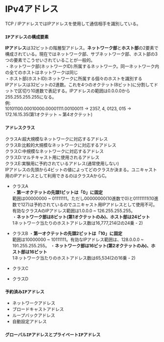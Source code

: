 # IPv4アドレス
TCP / IPアドレスではIPアドレスを使用して通信相手を識別している。

### `IPアドレスの構成要素`
**IPアドレス**は32ビットの階層型アドレス。**ネットワーク部**と**ホスト部**の2要素で構成されている。現在ではネットワーク部、サブネットワーク部、ホスト部の3つの要素でこうせいされていることが一般的。  
・ネットワーク部(ネットワークID):所属するネットワーク。同一ネットワーク内の全てのホストはネットワークは同じ  
・ホスト部(ホストID):ネットワークに所属する個々のホストを識別する  
IPアドレスは32ビットの2進数。これを4つのオクテット(8ビット)に分割してドットで区切り10進数で表記する。IPアドレスの範囲は0.0.0.0から255.255.255.255になる。  
例:  
10101100.00010000.00001111.00100011 → 2357, 4, 0123, 015 → 172.16.15.35(第1オクテット ~ 第4オクテット)

### `アドレスクラス`
クラスA:超大規模なネットワークに対応するアドレス  
クラスB:比較的大規模なネットワークに対応するアドレス  
クラスC:中規模なネットワークに対応するアドレス  
クラスD:マルチキャスト用に使用されるアドレス  
クラスE:実験用に予約されているアドレス(通常使用しない)  
IPアドレスの先頭から4ビットの値によってどのクラスか決まる。ユニキャスト用のIPアドレスとして利用できるのはクラスAからC。
- クラスA  
・**第一オクテットの先頭1ビットは「0」に固定**  
範囲は00000000 ~ 01111111。ただし00000000(10進数で0)と01111111(10進数で127)は予約されているのでユニキャスト用IPアドレスとして使用不可。有効なクラスAのIPアドレス範囲は1.0.0.0 ~ 126.255.255.255。  
・**ネットワーク部は8ビット(第1オクテットのみ)、ホスト部は24ビット**  
1ネットワーク当たりのホストアドレス数は16,777,214(2の24乗 - 2)

- クラスB
・**第一オクテットの先頭2ビットは「10」に固定**  
範囲は10000000 ~ 10111111。有効なIPアドレス範囲は、128.0.0.0 ~ 191.255.255.255。
・**ネットワーク部は16ビット(第2オクテットのみ)、ホスト部は16ビット**  
1ネットワーク当たりのホストアドレス数は65,534(2の16乗 - 2)


- クラスC


- クラスD


### `予約済みIPアドレス`
- ネットワークアドレス
- ブロードキャストアドレス
- ループバックアドレス
- 自動設定アドレス

### `グローバルIPアドレスとプライベートIPアドレス`

